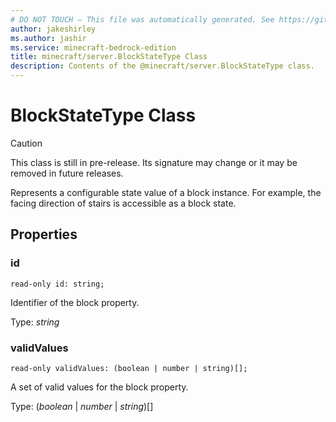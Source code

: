 ```yaml
---
# DO NOT TOUCH — This file was automatically generated. See https://github.com/mojang/minecraftapidocsgenerator to modify descriptions, examples, etc.
author: jakeshirley
ms.author: jashir
ms.service: minecraft-bedrock-edition
title: minecraft/server.BlockStateType Class
description: Contents of the @minecraft/server.BlockStateType class.
---
```

# BlockStateType Class

> [!CAUTION]
> This class is still in pre-release.  Its signature may change or it may be removed in future releases.

Represents a configurable state value of a block instance.  For example, the facing direction of stairs is accessible as a block state. 

## Properties

### **id**
`read-only id: string;`

Identifier of the block property.

Type: *string*

### **validValues**
`read-only validValues: (boolean | number | string)[];`

A set of valid values for the block property.

Type: (*boolean* | *number* | *string*)[]

